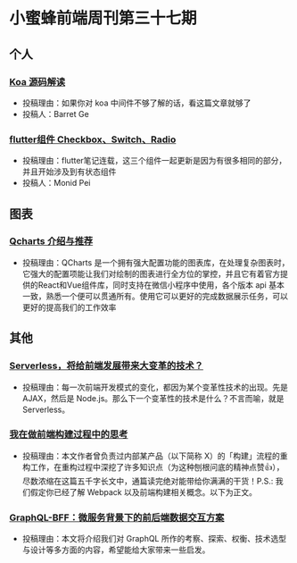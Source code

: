 # 小蜜蜂前端周刊第三十七期

## 个人

### [Koa 源码解读](https://juejin.im/post/5d47c40ef265da03ab423367)

- 投稿理由：如果你对 koa 中间件不够了解的话，看这篇文章就够了
- 投稿人：Barret Ge

### [flutter组件 Checkbox、Switch、Radio](https://www.jianshu.com/p/3a781e76eb2f)

- 投稿理由：flutter笔记连载，这三个组件一起更新是因为有很多相同的部分，并且开始涉及到有状态组件
- 投稿人：Monid Pei

## 图表

### [Qcharts 介绍与推荐](https://github.com/zhouzhili/blog/issues/9)

- 投稿理由：QCharts 是一个拥有强大配置功能的图表库，在处理复杂图表时，它强大的配置项能让我们对绘制的图表进行全方位的掌控，并且它有着官方提供的React和Vue组件库，同时支持在微信小程序中使用，各个版本 api 基本一致，熟悉一个便可以贯通所有。使用它可以更好的完成数据展示任务，可以更好的提高我们的工作效率

## 其他

### [Serverless，将给前端发展带来大变革的技术？](https://mp.weixin.qq.com/s/ooX7uMFjxFfSai9URo6kYw)

- 投稿理由：每一次前端开发模式的变化，都因为某个变革性技术的出现。先是 AJAX，然后是 Node.js。那么下一个变革性的技术是什么？不言而喻，就是 Serverless。

### [我在做前端构建过程中的思考](https://zhuanlan.zhihu.com/p/74381415)

- 投稿理由：本文作者曾负责过内部某产品（以下简称 X）的「构建」流程的重构工作，在重构过程中深挖了许多知识点（为这种刨根问底的精神点赞👍），尽数浓缩在这篇五千字长文中，通篇读完绝对能带给你满满的干货！P.S.: 我们假定你已经了解 Webpack 以及前端构建相关概念。以下为正文。

### [GraphQL-BFF：微服务背景下的前后端数据交互方案](https://www.weibo.com/ttarticle/p/show?id=2309404398215846821987)

- 投稿理由：本文将介绍我们对 GraphQL 所作的考察、探索、权衡、技术选型与设计等多方面的内容，希望能给大家带来一些启发。